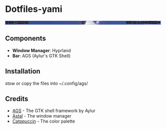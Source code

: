# Dotfiles-yami

![Desktop Preview](assets/img.png)

## Components

- **Window Manager**: Hyprland
- **Bar**: AGS (Aylur's GTK Shell)

## Installation

stow or copy the files into ~/.config/ags/

## Credits

- [AGS](https://github.com/Aylur/ags) - The GTK shell framework by Aylur
- [Astal](https://github.com/Aylur/astal) - The window manager
- [Catppuccin](https://github.com/catppuccin/catppuccin) - The color palette

